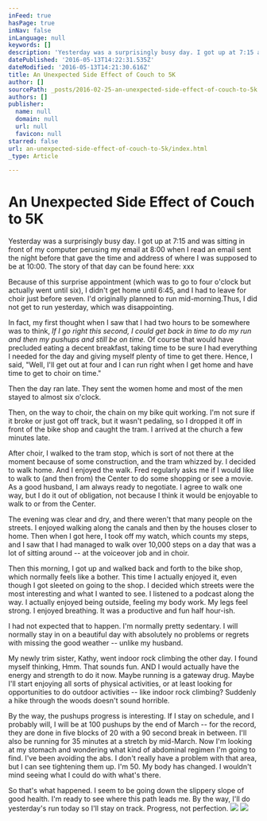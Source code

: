 ```yaml
---
inFeed: true
hasPage: true
inNav: false
inLanguage: null
keywords: []
description: 'Yesterday was a surprisingly busy day. I got up at 7:15 and was sitting in front of my computer perusing my email at 8:00 when I read an email sent the night before that gave the time and address of where I was supposed to be at 10:00. The story of that day can be found here: xxx'
datePublished: '2016-05-13T14:22:31.535Z'
dateModified: '2016-05-13T14:21:30.616Z'
title: An Unexpected Side Effect of Couch to 5K
author: []
sourcePath: _posts/2016-02-25-an-unexpected-side-effect-of-couch-to-5k.md
authors: []
publisher:
  name: null
  domain: null
  url: null
  favicon: null
starred: false
url: an-unexpected-side-effect-of-couch-to-5k/index.html
_type: Article

---
```

# An Unexpected Side Effect of Couch to 5K

Yesterday was a surprisingly busy day. I got up at 7:15 and was sitting in front of my computer perusing my email at 8:00 when I read an email sent the night before that gave the time and address of where I was supposed to be at 10:00\. The story of that day can be found here: xxx

Because of this surprise appointment (which was to go to four o'clock but actually went until six), I didn't get home until 6:45, and I had to leave for choir just before seven. I'd originally planned to run mid-morning.Thus, I did not get to run yesterday, which was disappointing. 

In fact, my first thought when I saw that I had two hours to be somewhere was to think, _If I go right this second, I could get back in time to do my run and then my pushups and still be on time._ Of course that would have precluded eating a decent breakfast, taking time to be sure I had everything I needed for the day and giving myself plenty of time to get there. Hence, I said, "Well, I'll get out at four and I can run right when I get home and have time to get to choir on time." 

Then the day ran late. They sent the women home and most of the men stayed to almost six o'clock.

Then, on the way to choir, the chain on my bike quit working. I'm not sure if it broke or just got off track, but it wasn't pedaling, so I dropped it off in front of the bike shop and caught the tram. I arrived at the church a few minutes late.

After choir, I walked to the tram stop, which is sort of not there at the moment because of some construction, and the tram whizzed by. I decided to walk home. And I enjoyed the walk. Fred regularly asks me if I would like to walk to (and then from) the Center to do some shopping or see a movie. As a good husband, I am always ready to negotiate. I agree to walk one way, but I do it out of obligation, not because I think it would be enjoyable to walk to or from the Center.

The evening was clear and dry, and there weren't that many people on the streets. I enjoyed walking along the canals and then by the houses closer to home. Then when I got here, I took off my watch, which counts my steps, and I saw that I had managed to walk over 10,000 steps on a day that was a lot of sitting around -- at the voiceover job and in choir. 

Then this morning, I got up and walked back and forth to the bike shop, which normally feels like a bother. This time I actually enjoyed it, even though I got sleeted on going to the shop. I decided which streets were the most interesting and what I wanted to see. I listened to a podcast along the way. I actually enjoyed being outside, feeling my body work. My legs feel strong. I enjoyed breathing. It was a productive and fun half hour-ish.

I had not expected that to happen. I'm normally pretty sedentary. I will normally stay in on a beautiful day with absolutely no problems or regrets with missing the good weather -- unlike my husband.

My newly trim sister, Kathy, went indoor rock climbing the other day. I found myself thinking, Hmm. That sounds fun. AND I would actually have the energy and strength to do it now. Maybe running is a gateway drug. Maybe I'll start enjoying all sorts of physical activities, or at least looking for opportunities to do outdoor activities -- like indoor rock climbing? Suddenly a hike through the woods doesn't sound horrible. 

By the way, the pushups progress is interesting. If I stay on schedule, and I probably will, I will be at 100 pushups by the end of March -- for the record, they are done in five blocks of 20 with a 90 second break in between. I'll also be running for 35 minutes at a stretch by mid-March. Now I'm looking at my stomach and wondering what kind of abdominal regimen I'm going to find. I've been avoiding the abs. I don't really have a problem with that area, but I can see tightening them up. I'm 50\. My body has changed. I wouldn't mind seeing what I could do with what's there.

So that's what happened. I seem to be going down the slippery slope of good health. I'm ready to see where this path leads me. By the way, I'll do yesterday's run today so I'll stay on track. Progress, not perfection.
![](https://the-grid-user-content.s3-us-west-2.amazonaws.com/e2357b97-85ff-44a1-93a4-1fa9e639ccd9.jpg)
![](https://the-grid-user-content.s3-us-west-2.amazonaws.com/268a73f9-050c-4b16-9fd6-7291b9403938.jpg)